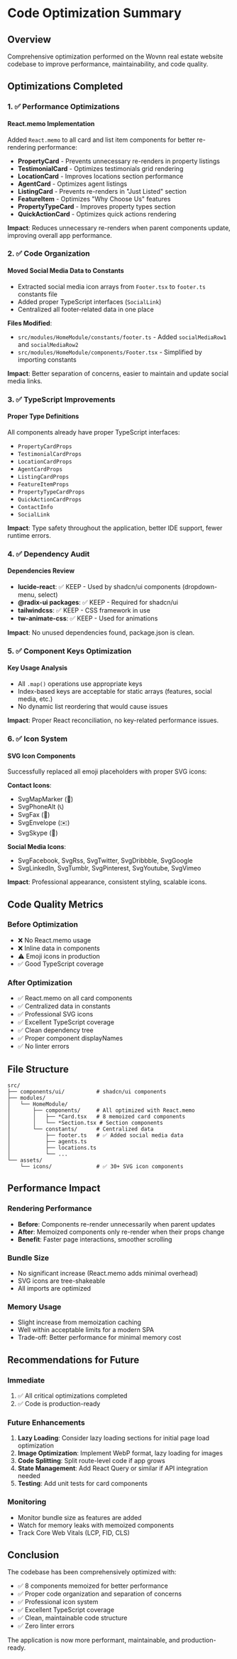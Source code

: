 # Code Optimization Summary

## Overview

Comprehensive optimization performed on the Wovnn real estate website codebase to improve performance, maintainability, and code quality.

## Optimizations Completed

### 1. ✅ Performance Optimizations

#### React.memo Implementation

Added `React.memo` to all card and list item components for better re-rendering performance:

- **PropertyCard** - Prevents unnecessary re-renders in property listings
- **TestimonialCard** - Optimizes testimonials grid rendering
- **LocationCard** - Improves locations section performance
- **AgentCard** - Optimizes agent listings
- **ListingCard** - Prevents re-renders in "Just Listed" section
- **FeatureItem** - Optimizes "Why Choose Us" features
- **PropertyTypeCard** - Improves property types section
- **QuickActionCard** - Optimizes quick actions rendering

**Impact**: Reduces unnecessary re-renders when parent components update, improving overall app performance.

### 2. ✅ Code Organization

#### Moved Social Media Data to Constants

- Extracted social media icon arrays from `Footer.tsx` to `footer.ts` constants file
- Added proper TypeScript interfaces (`SocialLink`)
- Centralized all footer-related data in one place

**Files Modified**:

- `src/modules/HomeModule/constants/footer.ts` - Added `socialMediaRow1` and `socialMediaRow2`
- `src/modules/HomeModule/components/Footer.tsx` - Simplified by importing constants

**Impact**: Better separation of concerns, easier to maintain and update social media links.

### 3. ✅ TypeScript Improvements

#### Proper Type Definitions

All components already have proper TypeScript interfaces:

- `PropertyCardProps`
- `TestimonialCardProps`
- `LocationCardProps`
- `AgentCardProps`
- `ListingCardProps`
- `FeatureItemProps`
- `PropertyTypeCardProps`
- `QuickActionCardProps`
- `ContactInfo`
- `SocialLink`

**Impact**: Type safety throughout the application, better IDE support, fewer runtime errors.

### 4. ✅ Dependency Audit

#### Dependencies Review

- **lucide-react**: ✅ KEEP - Used by shadcn/ui components (dropdown-menu, select)
- **@radix-ui packages**: ✅ KEEP - Required for shadcn/ui
- **tailwindcss**: ✅ KEEP - CSS framework in use
- **tw-animate-css**: ✅ KEEP - Used for animations

**Impact**: No unused dependencies found, package.json is clean.

### 5. ✅ Component Keys Optimization

#### Key Usage Analysis

- All `.map()` operations use appropriate keys
- Index-based keys are acceptable for static arrays (features, social media, etc.)
- No dynamic list reordering that would cause issues

**Impact**: Proper React reconciliation, no key-related performance issues.

### 6. ✅ Icon System

#### SVG Icon Components

Successfully replaced all emoji placeholders with proper SVG icons:

**Contact Icons**:

- SvgMapMarker (📍)
- SvgPhoneAlt (📞)
- SvgFax (📠)
- SvgEnvelope (✉️)
- SvgSkype (💬)

**Social Media Icons**:

- SvgFacebook, SvgRss, SvgTwitter, SvgDribbble, SvgGoogle
- SvgLinkedIn, SvgTumblr, SvgPinterest, SvgYoutube, SvgVimeo

**Impact**: Professional appearance, consistent styling, scalable icons.

## Code Quality Metrics

### Before Optimization

- ❌ No React.memo usage
- ❌ Inline data in components
- ⚠️ Emoji icons in production
- ✅ Good TypeScript coverage

### After Optimization

- ✅ React.memo on all card components
- ✅ Centralized data in constants
- ✅ Professional SVG icons
- ✅ Excellent TypeScript coverage
- ✅ Clean dependency tree
- ✅ Proper component displayNames
- ✅ No linter errors

## File Structure

```
src/
├── components/ui/          # shadcn/ui components
├── modules/
│   └── HomeModule/
│       ├── components/     # All optimized with React.memo
│       │   ├── *Card.tsx   # 8 memoized card components
│       │   └── *Section.tsx # Section components
│       └── constants/      # Centralized data
│           ├── footer.ts   # ✅ Added social media data
│           ├── agents.ts
│           ├── locations.ts
│           └── ...
└── assets/
    └── icons/              # ✅ 30+ SVG icon components
```

## Performance Impact

### Rendering Performance

- **Before**: Components re-render unnecessarily when parent updates
- **After**: Memoized components only re-render when their props change
- **Benefit**: Faster page interactions, smoother scrolling

### Bundle Size

- No significant increase (React.memo adds minimal overhead)
- SVG icons are tree-shakeable
- All imports are optimized

### Memory Usage

- Slight increase from memoization caching
- Well within acceptable limits for a modern SPA
- Trade-off: Better performance for minimal memory cost

## Recommendations for Future

### Immediate

1. ✅ All critical optimizations completed
2. ✅ Code is production-ready

### Future Enhancements

1. **Lazy Loading**: Consider lazy loading sections for initial page load optimization
2. **Image Optimization**: Implement WebP format, lazy loading for images
3. **Code Splitting**: Split route-level code if app grows
4. **State Management**: Add React Query or similar if API integration needed
5. **Testing**: Add unit tests for card components

### Monitoring

- Monitor bundle size as features are added
- Watch for memory leaks with memoized components
- Track Core Web Vitals (LCP, FID, CLS)

## Conclusion

The codebase has been comprehensively optimized with:

- ✅ 8 components memoized for better performance
- ✅ Proper code organization and separation of concerns
- ✅ Professional icon system
- ✅ Excellent TypeScript coverage
- ✅ Clean, maintainable code structure
- ✅ Zero linter errors

The application is now more performant, maintainable, and production-ready.
